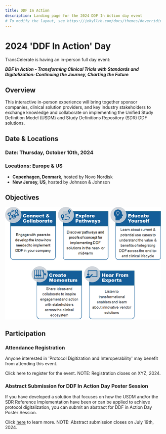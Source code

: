 ```yaml
---
title: DDF In Action
description: Landing page for the 2024 DDF In Action day event
# To modify the layout, see https://jekyllrb.com/docs/themes/#overriding-theme-defaults
---
```

# 2024 'DDF In Action' Day

TransCelerate is having an in-person full day event: 

*<strong>DDF In Action - Transforming Clinical Trials with Standards and Digitalization: Continuing the Journey, Charting the Future</strong>*

## Overview
This interactive in-person experience will bring together sponsor companies, clinical solution providers, and key industry stakeholders to exchange knowledge and collaborate on implementing the Unified Study Definition Model (USDM) and Study Definitions Repository (SDR) DDF solutions. 

## Date & Locations
### Date: Thursday, October 10th, 2024

### Locations: Europe & US
- <strong>Copenhagen, Denmark</strong>, hosted by Novo Nordisk
- <strong>New Jersey, US</strong>, hosted by Johnson & Johnson

## Objectives
<img src="media/images/DDF_IA_OBJ.png" width="600">

## Participation
### Attendance Registration
Anyone interested in 'Protocol Digitization and Interoperability' may benefit from attending this event.  

Click here to register for the event. NOTE: Registration closes on XYZ, 2024.

### Abstract Submission for DDF In Action Day Poster Session
If you have developed a solution that focuses on how the USDM and/or the SDR Reference Implementation have been or can be applied to achieve protocol digitalization, you can submit an abstract for DDF in Action Day Poster Session.

Click <a target="_blank" href="https://19866797.fs1.hubspotusercontent-na1.net/hubfs/19866797/DDF%20Events_Abstract%20Submission%20for%20Protocol%20Digitalization_v.pdf">here</a> to learn more. NOTE: Abstract submission closes on July 19th, 2024.
